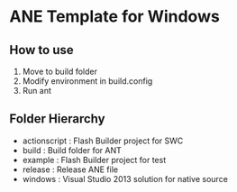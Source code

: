 # ANE Template for Windows

## How to use

1. Move to build folder
1. Modify environment in build.config 
1. Run ant

## Folder Hierarchy 

- actionscript : Flash Builder project for SWC
- build : Build folder for ANT
- example : Flash Builder project for test
- release : Release ANE file
- windows : Visual Studio 2013 solution for native source